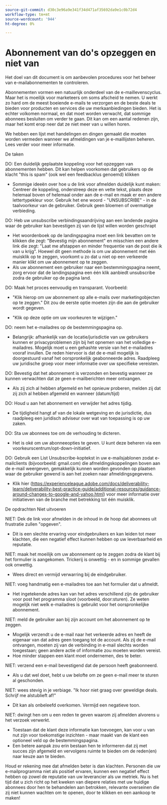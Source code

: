 ```yaml
---
source-git-commit: d30c3e96a9e341f34d471af35692da9e1c0b72d4
workflow-type: tm+mt
source-wordcount: '944'
ht-degree: 0%

---
```

# Abonnement van do&#39;s opzeggen en niet van

Het doel van dit document is om aanbevolen procedures voor het beheer van e-mailabonnementen te controleren.

Abonnementen vormen een natuurlijk onderdeel van de e-maillevenscyclus. Maar het is moeilijk voor marketeers om soms afscheid te nemen. U werkt zo hard om de meest boeiende e-mails te verzorgen en de beste deals te bieden voor producten en services die uw merkaanbiedingen bieden. Het is echter volkomen normaal, en dat moet worden verwacht, dat sommige abonnees besluiten om verder te gaan. Dit kan om een aantal redenen zijn, maar het komt erop neer dat ze niet meer van u willen horen.

We hebben een lijst met handelingen en dingen gemaakt die moeten worden vermeden wanneer we afmeldingen van je e-maillijsten beheren. Lees verder voor meer informatie.

De taken

DO: Een duidelijk geplaatste koppeling voor het opzeggen van abonnementen hebben. Dit kan helpen voorkomen dat gebruikers op de klacht &quot;this is spam&quot; (ook wel een feedbacklus genoemd) klikken

+ Sommige ideeën over hoe u de link voor afmelden duidelijk kunt maken: Centreer de koppeling, onderstreep deze en vette tekst, plaats deze helemaal boven of helemaal onder aan de e-mail en maak er een andere lettertypekleur voor. Gebruik het ene woord - &quot;UNSUBSCRIBE&quot; - in de taalvoorkeur van de gebruiker. Gebruik geen bloemen of overmatige verbieding.

DO: Heb uw unsubscribe verbindingsaandrijving aan een landende pagina waar de gebruiker kan bevestigen zij van de lijst willen worden geschrapt

+ Het woordenboek op de landingspagina moet een link bevatten om te klikken die zegt: &quot;Bevestig mijn abonnement&quot; en misschien een andere link die zegt: &quot;Laat me afstappen en minder frequentie van de post die ik van u krijg&quot;. Hoewel dit geen methode is om uw abonnement met één muisklik op te zeggen, voorkomt u zo dat u niet op een verkeerde manier klikt om uw abonnement op te zeggen.
+ Als uw abonnement een gebruiker naar een bestemmingspagina neemt, zorg ervoor dat de landingspagina een één klik aanbiedt unsubscribe zodra de gebruiker op de pagina land.

DO: Maak het proces eenvoudig en transparant. Voorbeeld:

+ &quot;Klik hierop om uw abonnement op alle e-mails over marketingobjecten op te zeggen.&quot; Dit zou de eerste optie moeten zijn die aan de gebruiker wordt gegeven.

+ &quot;Klik op deze optie om uw voorkeuren te wijzigen.&quot;

DO: neem het e-mailadres op de bestemmingspagina op.

+ Belangrijk: afhankelijk van de locatie/jurisdictie van uw gebruikers kunnen er privacyproblemen zijn bij het opnemen van het volledige e-mailadres. Mogelijk moet u een gehashte versie van het e-mailadres vooraf invullen. De reden hiervoor is dat de e-mail mogelijk is doorgestuurd vanaf het oorspronkelijk geabonneerde adres. Raadpleeg uw juridische groep voor meer informatie over uw specifieke vereisten.

DO: Bevestig dat het abonnement is verzonden en bevestig wanneer ze kunnen verwachten dat ze geen e-mailberichten meer ontvangen.

+ Als zij zich al hebben afgemeld en het opnieuw proberen, melden zij dat zij zich al hebben afgemeld en wanneer (datum/tijd)

DO: Houd u aan het abonnement en verwijder het adres tijdig.

+ De tijdigheid hangt af van de lokale wetgeving en de jurisdictie, dus raadpleeg een juridisch adviseur over wat van toepassing is op uw zaken.

DO: Sta uw abonnees toe om de verhouding te dicteren.

+ Het is oké om uw abonneeopties te geven. U kunt deze beheren via een voorkeurscentrum/opt-down-initiatief.

DO: Gebruik een List Unsubscribe-koptekst in uw e-mailsjablonen zodat e-mailclients (bijvoorbeeld: gmail.com) die afmeldingskoppelingen boven aan de e-mail weergeven, gemakkelijk kunnen worden gevonden op plaatsen waar de gebruiker gewend is aan het zoeken naar afmeldingsgegevens.

+ Klik hier (https://experienceleague.adobe.com/docs/deliverability-learn/deliverability-best-practice-guide/additional-resources/guidance-around-changes-to-google-and-yahoo.html) voor meer informatie over initiatieven van de branche met betrekking tot één muisklik.

De opdrachten Niet uitvoeren


NIET: Dek de link voor afmelden in de inhoud in de hoop dat abonnees uit frustratie zullen &quot;opgeven&quot;.

+ Dit is een slechte ervaring voor eindgebruikers en kan leiden tot meer klachten, die een negatief effect kunnen hebben op uw leverbaarheid en reputatie.

NIET: maak het moeilijk om uw abonnement op te zeggen zodra de klant bij het formulier is aangekomen. Trickerij is onwettig - en in sommige gevallen ook onwettig.

+ Wees direct en vermijd verwarring bij de eindgebruiker.

NIET: voeg handmatig een e-mailadres toe aan het formulier dat u afmeldt.

+ Het ingetekende adres kan van het adres verschillend zijn de gebruiker voor post het programma sloot (voorbeeld, door:sturen).  Ze weten mogelijk niet welk e-mailadres is gebruikt voor het oorspronkelijke abonnement.

NIET: meld de gebruiker aan bij zijn account om het abonnement op te zeggen.

+ Mogelijk verzendt u de e-mail naar het verkeerde adres en heeft de eigenaar van dat adres geen toegang tot de account.  Als zij de e-mail ontvangen, moeten zij van de verbinding in e-mail slechts worden toegestaan; geen andere actie of informatie zou moeten worden vereist.
+ Hoe minder stappen een klant moet ondernemen, des te beter.

NIET: verzend een e-mail bevestigend dat de persoon heeft geabonneerd.

+ Als u dat wel doet, hebt u uw belofte om ze geen e-mail meer te sturen al geschonden.

NIET: wees stevig in je verbiage. &quot;Ik hoor niet graag over geweldige deals. Schrijf me alstublieft af!&quot;

+ Dit kan als onbeleefd overkomen. Vermijd een negatieve toon.

NIET: dwingt hen om u een reden te geven waarom zij afmelden alvorens u het verzoek verwerkt.

+ Toestaan dat de klant deze informatie kan toevoegen, kan voor u van nut zijn voor toekomstige inzichten - maar maakt van de klant een optioneel veld op de bestemmingspagina.
+ Een betere aanpak zou erin bestaan hen te informeren dat zij met succes zijn afgemeld en vervolgens ruimte te bieden om de reden(en) naar keuze aan te bieden.

Houd er rekening mee dat afmelden beter is dan klachten. Personen die uw e-mailprogramma niet als positief ervaren, kunnen een negatief effect hebben op zowel de reputatie van uw leverancier als uw metriek. Nu is het tijd dat u zich richt op het kweken van diepere relaties met uw huidige abonnees door hen te behandelen aan betrokken, relevante overseinen die zij niet kunnen wachten om te openen, door te klikken en een aankoop te maken!
